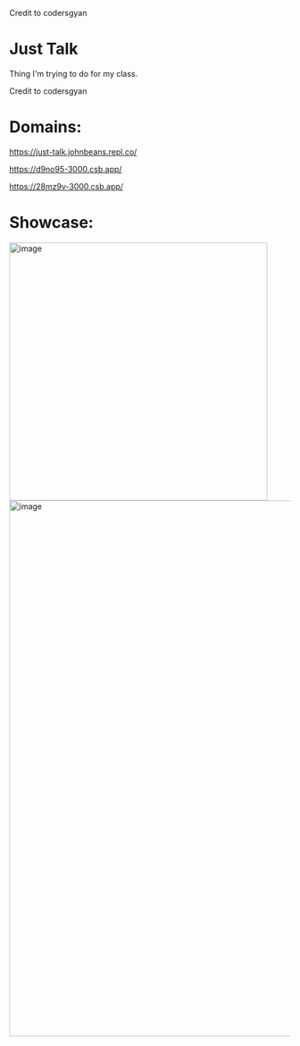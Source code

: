Credit to codersgyan

# Just Talk



Thing I'm trying to do for my class.

Credit to codersgyan

# Domains:

https://just-talk.johnbeans.repl.co/

https://d9no95-3000.csb.app/

https://28mz9v-3000.csb.app/

# Showcase:

<img width="462" alt="image" src="https://user-images.githubusercontent.com/119009502/229313338-ed83e436-3c1a-4e9d-9a38-017f6c6d3c65.png">

<img width="960" alt="image" src="https://user-images.githubusercontent.com/119009502/229313455-bd202174-a9ae-43e8-aeac-cc80c3fe9a94.png">
